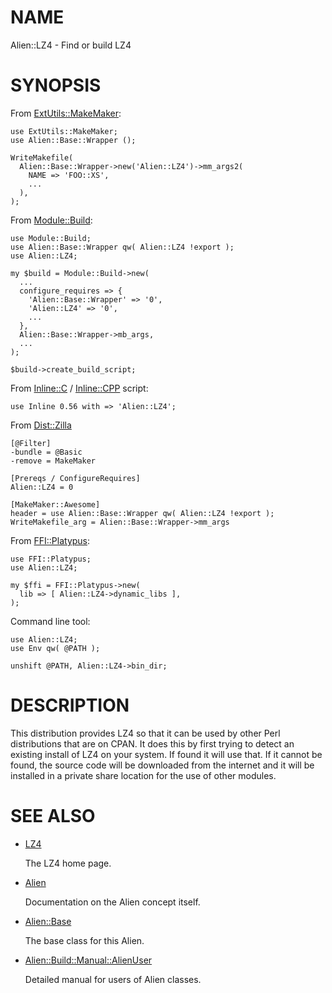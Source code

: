 # NAME

Alien::LZ4 - Find or build LZ4

# SYNOPSIS

From [ExtUtils::MakeMaker](https://metacpan.org/pod/ExtUtils%3A%3AMakeMaker):

    use ExtUtils::MakeMaker;
    use Alien::Base::Wrapper ();

    WriteMakefile(
      Alien::Base::Wrapper->new('Alien::LZ4')->mm_args2(
        NAME => 'FOO::XS',
        ...
      ),
    );

From [Module::Build](https://metacpan.org/pod/Module%3A%3ABuild):

    use Module::Build;
    use Alien::Base::Wrapper qw( Alien::LZ4 !export );
    use Alien::LZ4;

    my $build = Module::Build->new(
      ...
      configure_requires => {
        'Alien::Base::Wrapper' => '0',
        'Alien::LZ4' => '0',
        ...
      },
      Alien::Base::Wrapper->mb_args,
      ...
    );

    $build->create_build_script;

From [Inline::C](https://metacpan.org/pod/Inline%3A%3AC) / [Inline::CPP](https://metacpan.org/pod/Inline%3A%3ACPP) script:

    use Inline 0.56 with => 'Alien::LZ4';

From [Dist::Zilla](https://metacpan.org/pod/Dist%3A%3AZilla)

    [@Filter]
    -bundle = @Basic
    -remove = MakeMaker

    [Prereqs / ConfigureRequires]
    Alien::LZ4 = 0

    [MakeMaker::Awesome]
    header = use Alien::Base::Wrapper qw( Alien::LZ4 !export );
    WriteMakefile_arg = Alien::Base::Wrapper->mm_args

From [FFI::Platypus](https://metacpan.org/pod/FFI%3A%3APlatypus):

    use FFI::Platypus;
    use Alien::LZ4;

    my $ffi = FFI::Platypus->new(
      lib => [ Alien::LZ4->dynamic_libs ],
    );

Command line tool:

    use Alien::LZ4;
    use Env qw( @PATH );

    unshift @PATH, Alien::LZ4->bin_dir;

# DESCRIPTION

This distribution provides LZ4 so that it can be used by other
Perl distributions that are on CPAN.  It does this by first trying to
detect an existing install of LZ4 on your system.  If found it
will use that.  If it cannot be found, the source code will be downloaded
from the internet and it will be installed in a private share location
for the use of other modules.

# SEE ALSO

- [LZ4](https://lz4.github.io/lz4/)

    The LZ4 home page.

- [Alien](https://metacpan.org/pod/Alien)

    Documentation on the Alien concept itself.

- [Alien::Base](https://metacpan.org/pod/Alien%3A%3ABase)

    The base class for this Alien.

- [Alien::Build::Manual::AlienUser](https://metacpan.org/pod/Alien%3A%3ABuild%3A%3AManual%3A%3AAlienUser)

    Detailed manual for users of Alien classes.
